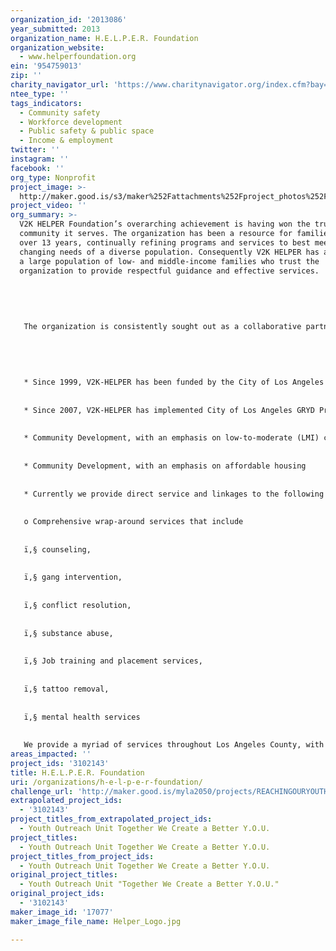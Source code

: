 ```yaml
---
organization_id: '2013086'
year_submitted: 2013
organization_name: H.E.L.P.E.R. Foundation
organization_website:
  - www.helperfoundation.org
ein: '954759013'
zip: ''
charity_navigator_url: 'https://www.charitynavigator.org/index.cfm?bay=search.profile&ein=954759013'
ntee_type: ''
tags_indicators:
  - Community safety
  - Workforce development
  - Public safety & public space
  - Income & employment
twitter: ''
instagram: ''
facebook: ''
org_type: Nonprofit
project_image: >-
  http://maker.good.is/s3/maker%252Fattachments%252Fproject_photos%252Fimages%252F17077%252Fdisplay%252FHelper_Logo.jpg=c570x385
project_video: ''
org_summary: >-
  V2K HELPER Foundation’s overarching achievement is having won the trust of the
  community it serves. The organization has been a resource for families for
  over 13 years, continually refining programs and services to best meet the
  changing needs of a diverse population. Consequently V2K HELPER has access to
  a large population of low- and middle-income families who trust the
  organization to provide respectful guidance and effective services.
   
   
   
   
   
   The organization is consistently sought out as a collaborative partner by other community agencies and has an excellent track record of responsibly managing funding from state, county, public, private, and corporate funders. Following are some specific ways V2K HELPER has been recognized as exemplifying excellence in its field:
   
   
   
   
   
   * Since 1999, V2K-HELPER has been funded by the City of Los Angeles services to implement a comprehensive violence prevention/intervention program.
   
   
   * Since 2007, V2K-HELPER has implemented City of Los Angeles GRYD Program in multiple Zones, providing services to youth and young adults with an annual budget of at least $750,000. 
   
   
   * Community Development, with an emphasis on low-to-moderate (LMI) communities and individuals addressing: small business education, business retention, entrepreneurial and employment training, and workforce development programs 
   
   
   * Community Development, with an emphasis on affordable housing 
   
   
   * Currently we provide direct service and linkages to the following services free of charge each month to approximately 200 men, women and children:
   
   
   o Comprehensive wrap-around services that include 
   
   
   ï‚§ counseling, 
   
   
   ï‚§ gang intervention, 
   
   
   ï‚§ conflict resolution, 
   
   
   ï‚§ substance abuse, 
   
   
   ï‚§ Job training and placement services, 
   
   
   ï‚§ tattoo removal, 
   
   
   ï‚§ mental health services
   
   
   We provide a myriad of services throughout Los Angeles County, with primary emphasis in Venice Beach and South Central Los Angeles. Our academic arm provides a professionally and socially enriched facility for graduate and undergraduate training. Venice 2000/ H.E.L.P.E.R. Foundation is considered to be a model at-risk youth service facility and therefore attracts interns and social work students from major universities, such as USC, Loyola Marymount University, and University of California Los Angeles. We subscribe to comprehensive, integrated, community-based collaborative approach providing services to youth that enhances community safety while strengthening and preserving families. Our guiding philosophy is that children and youth must be preserved if the integrity of our society at-large is to be preserved. If families are to be responsible units, they must have access to healthy living environments, adequate food, and education for all its members, employment, and access to health services and freedom from gang, domestic and civil violence.
areas_impacted: ''
project_ids: '3102143'
title: H.E.L.P.E.R. Foundation
uri: /organizations/h-e-l-p-e-r-foundation/
challenge_url: 'http://maker.good.is/myla2050/projects/REACHINGOURYOUTH.html'
extrapolated_project_ids:
  - '3102143'
project_titles_from_extrapolated_project_ids:
  - Youth Outreach Unit Together We Create a Better Y.O.U.
project_titles:
  - Youth Outreach Unit Together We Create a Better Y.O.U.
project_titles_from_project_ids:
  - Youth Outreach Unit Together We Create a Better Y.O.U.
original_project_titles:
  - Youth Outreach Unit "Together We Create a Better Y.O.U."
original_project_ids:
  - '3102143'
maker_image_id: '17077'
maker_image_file_name: Helper_Logo.jpg

---
```

